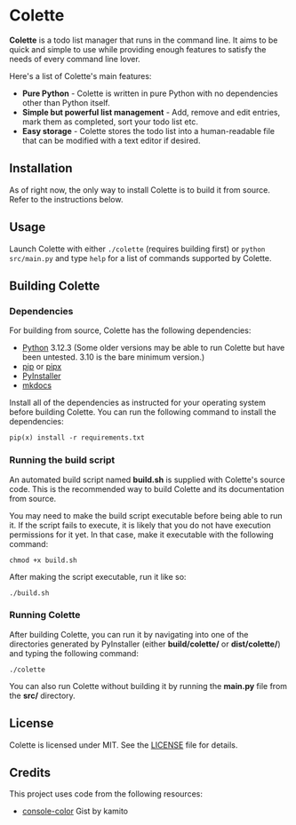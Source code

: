 # Colette

**Colette** is a todo list manager that runs in the command line. It aims to be quick and simple to use while providing enough features to satisfy the needs of every command line lover.

Here's a list of Colette's main features:

- **Pure Python** - Colette is written in pure Python with no dependencies other than Python itself.
- **Simple but powerful list management** - Add, remove and edit entries, mark them as completed, sort your todo list etc.
- **Easy storage** - Colette stores the todo list into a human-readable file that can be modified with a text editor if desired.

## Installation

As of right now, the only way to install Colette is to build it from source. Refer to the instructions below.

## Usage

Launch Colette with either `./colette` (requires building first) or `python src/main.py` and type `help` for a list of commands supported by Colette.

## Building Colette

### Dependencies

For building from source, Colette has the following dependencies:
* [Python](https://www.python.org/) 3.12.3 (Some older versions may be able to run Colette but have been untested. 3.10 is the bare minimum version.)
* [pip](https://pypi.org/project/pip/) or [pipx](https://github.com/pypa/pipx)
* [PyInstaller](https://pyinstaller.org/)
* [mkdocs](https://www.mkdocs.org/)

Install all of the dependencies as instructed for your operating system before building Colette. You can run the following command to install the dependencies:

    pip(x) install -r requirements.txt

### Running the build script

An automated build script named **build.sh** is supplied with Colette's source code. This is the recommended way to build Colette and its documentation from source.

You may need to make the build script executable before being able to run it. If the script fails to execute, it is likely that you do not have execution permissions for it yet. In that case, make it executable with the following command:

    chmod +x build.sh

After making the script executable, run it like so:

    ./build.sh

### Running Colette

After building Colette, you can run it by navigating into one of the directories generated by PyInstaller (either **build/colette/** or **dist/colette/**) and typing the following command:

    ./colette

You can also run Colette without building it by running the **main.py** file from the **src/** directory.

## License

Colette is licensed under MIT. See the [LICENSE](./LICENSE) file for details.

## Credits

This project uses code from the following resources:
* [console-color](https://gist.github.com/kamito/704813) Gist by kamito